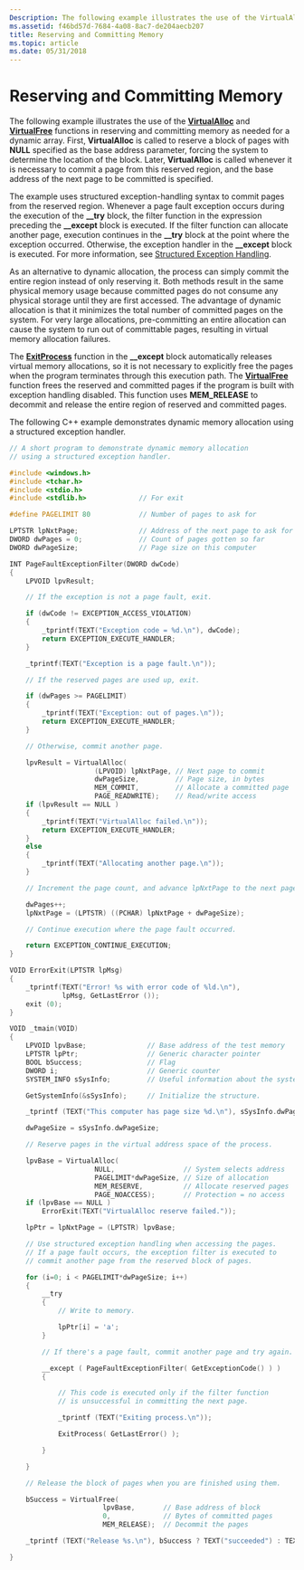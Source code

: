```yaml
---
Description: The following example illustrates the use of the VirtualAlloc and VirtualFree functions in reserving and committing memory as needed for a dynamic array.
ms.assetid: f46bd57d-7684-4a08-8ac7-de204aecb207
title: Reserving and Committing Memory
ms.topic: article
ms.date: 05/31/2018
---
```


# Reserving and Committing Memory

The following example illustrates the use of the [**VirtualAlloc**](https://msdn.microsoft.com/library/Aa366887(v=VS.85).aspx) and [**VirtualFree**](https://msdn.microsoft.com/library/Aa366892(v=VS.85).aspx) functions in reserving and committing memory as needed for a dynamic array. First, **VirtualAlloc** is called to reserve a block of pages with **NULL** specified as the base address parameter, forcing the system to determine the location of the block. Later, **VirtualAlloc** is called whenever it is necessary to commit a page from this reserved region, and the base address of the next page to be committed is specified.

The example uses structured exception-handling syntax to commit pages from the reserved region. Whenever a page fault exception occurs during the execution of the **\_\_try** block, the filter function in the expression preceding the **\_\_except** block is executed. If the filter function can allocate another page, execution continues in the **\_\_try** block at the point where the exception occurred. Otherwise, the exception handler in the **\_\_except** block is executed. For more information, see [Structured Exception Handling](https://msdn.microsoft.com/library/ms680657(v=VS.85).aspx).

As an alternative to dynamic allocation, the process can simply commit the entire region instead of only reserving it. Both methods result in the same physical memory usage because committed pages do not consume any physical storage until they are first accessed. The advantage of dynamic allocation is that it minimizes the total number of committed pages on the system. For very large allocations, pre-committing an entire allocation can cause the system to run out of committable pages, resulting in virtual memory allocation failures.

The [**ExitProcess**](https://msdn.microsoft.com/library/ms682658(v=VS.85).aspx) function in the **\_\_except** block automatically releases virtual memory allocations, so it is not necessary to explicitly free the pages when the program terminates through this execution path. The [**VirtualFree**](https://msdn.microsoft.com/library/Aa366892(v=VS.85).aspx) function frees the reserved and committed pages if the program is built with exception handling disabled. This function uses **MEM\_RELEASE** to decommit and release the entire region of reserved and committed pages.

The following C++ example demonstrates dynamic memory allocation using a structured exception handler.


```C++
// A short program to demonstrate dynamic memory allocation
// using a structured exception handler.

#include <windows.h>
#include <tchar.h>
#include <stdio.h>
#include <stdlib.h>             // For exit

#define PAGELIMIT 80            // Number of pages to ask for

LPTSTR lpNxtPage;               // Address of the next page to ask for
DWORD dwPages = 0;              // Count of pages gotten so far
DWORD dwPageSize;               // Page size on this computer

INT PageFaultExceptionFilter(DWORD dwCode)
{
    LPVOID lpvResult;

    // If the exception is not a page fault, exit.

    if (dwCode != EXCEPTION_ACCESS_VIOLATION)
    {
        _tprintf(TEXT("Exception code = %d.\n"), dwCode);
        return EXCEPTION_EXECUTE_HANDLER;
    }

    _tprintf(TEXT("Exception is a page fault.\n"));

    // If the reserved pages are used up, exit.

    if (dwPages >= PAGELIMIT)
    {
        _tprintf(TEXT("Exception: out of pages.\n"));
        return EXCEPTION_EXECUTE_HANDLER;
    }

    // Otherwise, commit another page.

    lpvResult = VirtualAlloc(
                     (LPVOID) lpNxtPage, // Next page to commit
                     dwPageSize,         // Page size, in bytes
                     MEM_COMMIT,         // Allocate a committed page
                     PAGE_READWRITE);    // Read/write access
    if (lpvResult == NULL )
    {
        _tprintf(TEXT("VirtualAlloc failed.\n"));
        return EXCEPTION_EXECUTE_HANDLER;
    }
    else
    {
        _tprintf(TEXT("Allocating another page.\n"));
    }

    // Increment the page count, and advance lpNxtPage to the next page.

    dwPages++;
    lpNxtPage = (LPTSTR) ((PCHAR) lpNxtPage + dwPageSize);

    // Continue execution where the page fault occurred.

    return EXCEPTION_CONTINUE_EXECUTION;
}

VOID ErrorExit(LPTSTR lpMsg)
{
    _tprintf(TEXT("Error! %s with error code of %ld.\n"),
             lpMsg, GetLastError ());
    exit (0);
}

VOID _tmain(VOID)
{
    LPVOID lpvBase;               // Base address of the test memory
    LPTSTR lpPtr;                 // Generic character pointer
    BOOL bSuccess;                // Flag
    DWORD i;                      // Generic counter
    SYSTEM_INFO sSysInfo;         // Useful information about the system

    GetSystemInfo(&sSysInfo);     // Initialize the structure.

    _tprintf (TEXT("This computer has page size %d.\n"), sSysInfo.dwPageSize);

    dwPageSize = sSysInfo.dwPageSize;

    // Reserve pages in the virtual address space of the process.

    lpvBase = VirtualAlloc(
                     NULL,                 // System selects address
                     PAGELIMIT*dwPageSize, // Size of allocation
                     MEM_RESERVE,          // Allocate reserved pages
                     PAGE_NOACCESS);       // Protection = no access
    if (lpvBase == NULL )
        ErrorExit(TEXT("VirtualAlloc reserve failed."));

    lpPtr = lpNxtPage = (LPTSTR) lpvBase;

    // Use structured exception handling when accessing the pages.
    // If a page fault occurs, the exception filter is executed to
    // commit another page from the reserved block of pages.

    for (i=0; i < PAGELIMIT*dwPageSize; i++)
    {
        __try
        {
            // Write to memory.

            lpPtr[i] = 'a';
        }

        // If there's a page fault, commit another page and try again.

        __except ( PageFaultExceptionFilter( GetExceptionCode() ) )
        {

            // This code is executed only if the filter function
            // is unsuccessful in committing the next page.

            _tprintf (TEXT("Exiting process.\n"));

            ExitProcess( GetLastError() );

        }

    }

    // Release the block of pages when you are finished using them.

    bSuccess = VirtualFree(
                       lpvBase,       // Base address of block
                       0,             // Bytes of committed pages
                       MEM_RELEASE);  // Decommit the pages

    _tprintf (TEXT("Release %s.\n"), bSuccess ? TEXT("succeeded") : TEXT("failed") );

}
```



 

 



